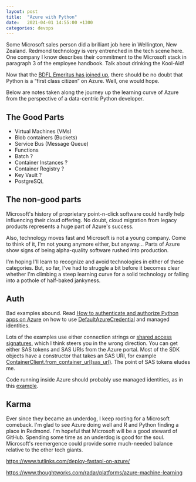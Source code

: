 ```yaml
---
layout: post
title:  "Azure with Python"
date:   2021-04-01 14:55:00 +1300
categories: devops
---
```


Some Microsoft sales person did a brilliant job here in Wellington, New Zealand. Redmond technology is very entrenched in the tech scene here. One company I know describes their commitment to the Microsoft stack in paragraph 3 of the employee handbook. Talk about drinking the Kool-Aid!

Now that the [BDFL Emeritus has joined up][100], there should be no doubt that Python is a “first class citizen” on Azure. Well, one would hope.

Below are notes taken along the journey up the learning curve of Azure from the perspective of a data-centric Python developer.


## The Good Parts

- Virtual Machines (VMs)
- Blob containers (Buckets)
- Service Bus (Message Queue)
- Functions
- Batch ?
- Container Instances ?
- Container Registry ?
- Key Vault ?
- PostgreSQL


## The non-good parts

Microsoft's history of proprietary point-n-click software could hardly help influencing their cloud offering. No doubt, cloud migration from legacy products represents a huge part of Azure's success.

Also, technology moves fast and Microsoft is not a young company. Come to think of it, I'm not young anymore either, but anyway... Parts of Azure show signs of being alpha-quality software rushed into production.

I'm hoping I'll learn to recognize and avoid technologies in either of these categories. But, so far, I've had to struggle a bit before it becomes clear whether I'm climbing a steep learning curve for a solid technology or falling into a pothole of half-baked jankyness.


## Auth

Bad examples abound. Read [How to authenticate and authorize Python apps on Azure][106] on how to use [DefaultAzureCredential][108] and managed identities.

Lots of the examples use either connection strings or [shared access signatures][101], which I think steers you in the wrong direction. You can get either SAS tokens and SAS URIs from the Azure portal. Most of the SDK objects have a constructor that takes an SAS URI, for example [ContainerClient.from_container_url(sas_url)][102]. The point of SAS tokens eludes me.

Code running inside Azure should probably use managed identities, as in this [example][107].


## Karma

Ever since they became an underdog, I keep rooting for a Microsoft comeback. I'm glad to see Azure doing well and R and Python finding a place in Redmond. I'm hopeful that Microsoft will be a good steward of GitHub. Spending some time as an underdog is good for the soul. Microsoft's reemergence could provide some much-needed balance relative to the other tech giants.


[100]: https://twitter.com/gvanrossum/status/1326932991566700549
[101]: https://docs.microsoft.com/en-us/azure/storage/common/storage-sas-overview
[102]: https://docs.microsoft.com/en-us/python/api/azure-storage-blob/azure.storage.blob.containerclient?view=azure-python#azure_storage_blob_ContainerClient_from_container_url
[105]: https://docs.microsoft.com/en-us/azure/container-instances/container-instances-overview
[106]: https://docs.microsoft.com/en-us/azure/developer/python/azure-sdk-authenticate
[107]: https://docs.microsoft.com/en-us/azure/developer/python/azure-sdk-authenticate?view=azure-python#authenticate-with-defaultazurecredential
[108]: https://docs.microsoft.com/en-us/python/api/azure-identity/azure.identity.defaultazurecredential?view=azure-python
[109]: https://github.com/Azure/azure-sdk-for-python/issues/18337



https://www.tutlinks.com/deploy-fastapi-on-azure/



https://www.thoughtworks.com/radar/platforms/azure-machine-learning

